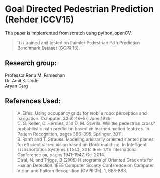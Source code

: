 # Goal Directed Pedestrian Prediction (Rehder ICCV15)
The paper is implemented from scratch using python, openCV. 
> It is trained and tested on Daimler Pedestrian Path Prediction Benchmark Dataset (GCPR’13).

## Research group:
Professor Renu M. Rameshan  
Dr. Amit S. Unde  
Aryan Garg   

## References Used:
> A. Elfes. Using occupancy grids for mobile robot perception and navigation. Computer, 22(6):46–57, June 1989  
> C. G. Keller, C. Hermes, and D. M. Gavrila. Will the pedestrian cross? probabilistic path prediction based on learned motion features. In Pattern Recognition, pages 386–395. Springer, 2011.  
> B. Ranft and T. Strauss. Modeling arbitrarily oriented slanted planes for efficient stereo vision based on block matching. In Intelligent Transportation Systems (ITSC), 2014 IEEE 17th International Conference on, pages 1941–1947, Oct 2014.  
> Dalal, N. and Triggs, B (2005) Histograms of Oriented Gradients for Human Detection. IEEE Computer Society Conference on Computer Vision and Pattern Recognition (CVPR’05), 1, 886-893.  


